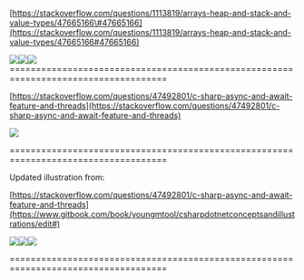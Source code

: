 [https://stackoverflow.com/questions/1113819/arrays-heap-and-stack-and-value-types/47665166\#47665166](https://stackoverflow.com/questions/1113819/arrays-heap-and-stack-and-value-types/47665166#47665166)

![](/assets/11.png)![](/assets/22.png)![](/assets/33.png)====================================================================================

[https://stackoverflow.com/questions/47492801/c-sharp-async-and-await-feature-and-threads](https://stackoverflow.com/questions/47492801/c-sharp-async-and-await-feature-and-threads)

![](/assets/asyncawait.png)

====================================================================================

Updated illustration from:

[https://stackoverflow.com/questions/47492801/c-sharp-async-and-await-feature-and-threads](https://www.gitbook.com/book/youngmtool/csharpdotnetconceptsandillustrations/edit#)

![](/assets/asyncawaitkeywords.png)![](/assets/asyncawaitkewords.png)![](/assets/asyncawaitkewords.png)

====================================================================================

